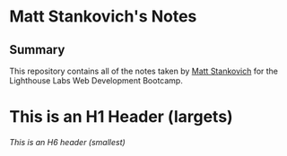# Matt Stankovich's Notes

## Summary

This repository contains all of the notes taken by [Matt Stankovich](https://github.com/MGS31) for the Lighthouse Labs Web Development Bootcamp.

# This is an H1 Header (largets)
###### This is an H6 header (smallest)